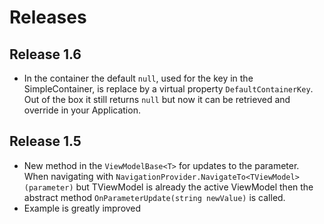 # Releases

## Release 1.6
- In the container the default `null`, used for the key in the SimpleContainer, is replace by a virtual property `DefaultContainerKey`. Out of the box it still returns `null` but now it can be retrieved and override in your Application.

## Release 1.5
- New method in the `ViewModelBase<T>` for updates to the parameter. When navigating with `NavigationProvider.NavigateTo<TViewModel>(parameter)` but TViewModel is already the active ViewModel then the abstract method `OnParameterUpdate(string newValue)` is called. 
- Example is greatly improved